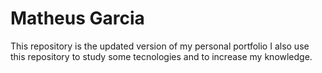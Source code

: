 # Matheus Garcia

This repository is the updated version of my personal portfolio
I also use this repository to study some tecnologies and to increase my knowledge.
